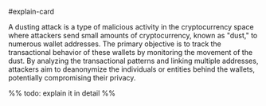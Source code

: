 #explain-card 

A dusting attack is a type of malicious activity in the cryptocurrency space where attackers send small amounts of cryptocurrency, known as "dust," to numerous wallet addresses. The primary objective is to track the transactional behavior of these wallets by monitoring the movement of the dust. By analyzing the transactional patterns and linking multiple addresses, attackers aim to deanonymize the individuals or entities behind the wallets, potentially compromising their privacy.

%% todo: explain it in detail %%